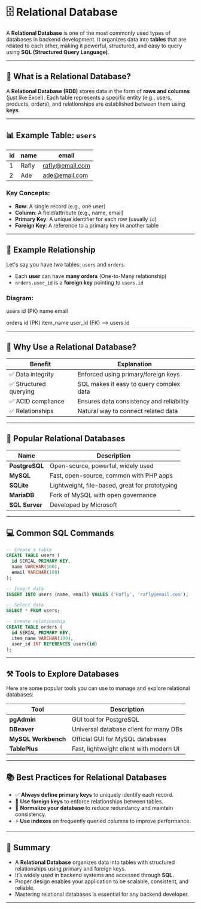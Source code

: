 # 🗄️ Relational Database

A **Relational Database** is one of the most commonly used types of databases in backend development. It organizes data into **tables** that are related to each other, making it powerful, structured, and easy to query using **SQL (Structured Query Language)**.

---

## 📖 What is a Relational Database?

A **Relational Database (RDB)** stores data in the form of **rows and columns** (just like Excel). Each table represents a specific entity (e.g., users, products, orders), and relationships are established between them using **keys**.

---

## 📊 Example Table: `users`

| id  | name  | email           |
| --- | ----- | --------------- |
| 1   | Rafly | rafly@email.com |
| 2   | Ade   | ade@email.com   |

### Key Concepts:

- **Row**: A single record (e.g., one user)
- **Column**: A field/attribute (e.g., name, email)
- **Primary Key**: A unique identifier for each row (usually `id`)
- **Foreign Key**: A reference to a primary key in another table

---

## 🔗 Example Relationship

Let's say you have two tables: `users` and `orders`.

- Each **user** can have **many orders** (One-to-Many relationship)
- `orders.user_id` is a **foreign key** pointing to `users.id`

### Diagram:

users
id (PK)
name
email

orders
id (PK)
item_name
user_id (FK) --> users.id

---

## 🧠 Why Use a Relational Database?

| Benefit                | Explanation                              |
| ---------------------- | ---------------------------------------- |
| ✅ Data integrity      | Enforced using primary/foreign keys      |
| ✅ Structured querying | SQL makes it easy to query complex data  |
| ✅ ACID compliance     | Ensures data consistency and reliability |
| ✅ Relationships       | Natural way to connect related data      |

---

## 🧪 Popular Relational Databases

| Name           | Description                                    |
| -------------- | ---------------------------------------------- |
| **PostgreSQL** | Open-source, powerful, widely used             |
| **MySQL**      | Fast, open-source, common with PHP apps        |
| **SQLite**     | Lightweight, file-based, great for prototyping |
| **MariaDB**    | Fork of MySQL with open governance             |
| **SQL Server** | Developed by Microsoft                         |

---

## 💻 Common SQL Commands

```sql
-- Create a table
CREATE TABLE users (
  id SERIAL PRIMARY KEY,
  name VARCHAR(100),
  email VARCHAR(100)
);

-- Insert data
INSERT INTO users (name, email) VALUES ('Rafly', 'rafly@email.com');

-- Select data
SELECT * FROM users;

-- Create relationship
CREATE TABLE orders (
  id SERIAL PRIMARY KEY,
  item_name VARCHAR(100),
  user_id INT REFERENCES users(id)
);
```

---

## ⚒️ Tools to Explore Databases

Here are some popular tools you can use to manage and explore relational databases:

| Tool                | Description                             |
| ------------------- | --------------------------------------- |
| **pgAdmin**         | GUI tool for PostgreSQL                 |
| **DBeaver**         | Universal database client for many DBs  |
| **MySQL Workbench** | Official GUI for MySQL databases        |
| **TablePlus**       | Fast, lightweight client with modern UI |

---

## 📚 Best Practices for Relational Databases

- ✅ **Always define primary keys** to uniquely identify each record.
- 🔗 **Use foreign keys** to enforce relationships between tables.
- 🧹 **Normalize your database** to reduce redundancy and maintain consistency.
- ⚡ **Use indexes** on frequently queried columns to improve performance.

---

## 🧠 Summary

- A **Relational Database** organizes data into tables with structured relationships using primary and foreign keys.
- It’s widely used in backend systems and accessed through **SQL**.
- Proper design enables your application to be scalable, consistent, and reliable.
- Mastering relational databases is essential for any backend developer.

---
